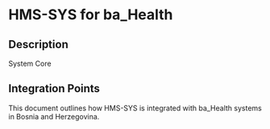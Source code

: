 # HMS-SYS for ba_Health

## Description

System Core

## Integration Points

This document outlines how HMS-SYS is integrated with ba_Health systems in Bosnia and Herzegovina.
